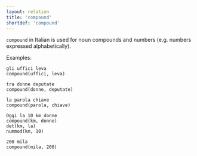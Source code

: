 ```yaml
---
layout: relation
title: 'compound'
shortdef: 'compound'
---
```


`compound` in Italian is used for noun compounds and numbers (e.g. numbers expressed alphabetically).

Examples:

~~~ sdparse
gli uffici leva
compound(uffici, leva)
~~~
~~~ sdparse
tra donne deputate
compound(donne, deputate)
~~~
~~~ sdparse
la parola chiave
compound(parola, chiave)
~~~
~~~ sdparse
Oggi la 10 km donne
compound(km, donne)
det(km, la)
nummod(km, 10)
~~~
~~~ sdparse
200 mila
compound(mila, 200)
~~~

